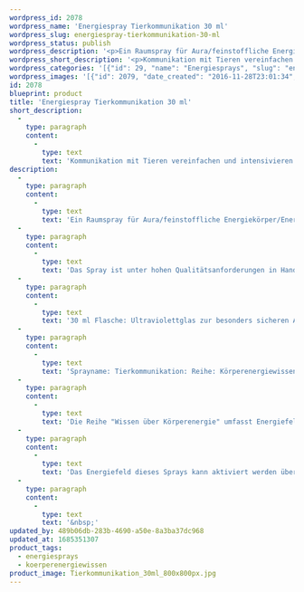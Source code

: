 ```yaml
---
wordpress_id: 2078
wordpress_name: 'Energiespray Tierkommunikation 30 ml'
wordpress_slug: energiespray-tierkommunikation-30-ml
wordpress_status: publish
wordpress_description: '<p>Ein Raumspray für Aura/feinstoffliche Energiekörper/Energiefelder. Impulse für Selbststeuerung mit einem aktivierbaren Schwingungsfeld zu: Kommunikation mit Tieren auf allen Ebenen, die individuell und mit dem Tier möglich sind. Nachrichten an Tiere aussenden und von ihnen empfangen. Verständnis entwickeln. Diese Spray ist Teil der Reihe "Kommunikation - Wissen über Körperenergie" (beachten Sie bitte unsere Anmerkungen weiter unten zur Reihe "Wissen über Körperenergien").</p><p>Das Spray ist unter hohen Qualitätsanforderungen in Handarbeit in Deutschland hergestellt aus mehrfach gereinigtem und energetisiertem Wasser (76%, konserviert mit 96%igem Weingeist (24%).</p><p>30 ml Flasche: Ultraviolettglas zur besonders sicheren Aufbewahrung mit hochwertigem, goldfarbenen Metallpumpzerstäuber mit Schutzkappe (Steigrohr: Kunststoff). Etikett: wasserfest, leicht energetisiert mit dem Informationsfeld des Airsprays. Auch als 100-ml-Sprayflasche erhältlich.</p><p>Sprayname: Tierkommunikation: Reihe: Körperenergiewissen</p><p>Die Reihe "Wissen über Körperenergie" umfasst Energiefelder in Bezug auf sämtliche Funktionen und Teilbereiche des menschlichen Körpers. Rechtlicher Hinweis: Es handelt sich bei diesen Bildern um Energiefelder mit Impulsen, um Wissen selbst zu entwickeln. Sie ersetzen nicht den Besuch bei einem Arzt etc. oder therapeutischer Anwendungen.  Für Praxisausstattung sowie die Anwendung für andere Personen etc. beraten wir Sie gerne.</p><p>Das Energiefeld dieses Sprays kann aktiviert werden über das bewusste Konzentrieren auf den für sich selbst erwünschten inneren Zustand an Wissen über Körperenergien. Es aktiviert sich jeweils der Teil des Sprayinformationsfeldes, der jeweils förderlich ist.</p><p><a href="https://my.feenbaum.de/anwendung-energiesprays/">Anwendungshinweise</a></p><p>&nbsp;</p>'
wordpress_short_description: '<p>Kommunikation mit Tieren vereinfachen und intensivieren</p>'
wordpress_categories: '[{"id": 29, "name": "Energiesprays", "slug": "energiesprays"}, {"id": 31, "name": "K\u00f6rperenergiewissen", "slug": "koerperenergiewissen"}]'
wordpress_images: '[{"id": 2079, "date_created": "2016-11-28T23:01:34", "date_created_gmt": "2016-11-28T21:01:34", "date_modified": "2016-11-28T23:01:34", "date_modified_gmt": "2016-11-28T21:01:34", "src": "https://my.feenbaum.de/wp-content/uploads/2016/11/Tierkommunikation_30ml_800x800px.jpg", "name": "tierkommunikation_30ml_800x800px", "alt": ""}]'
id: 2078
blueprint: product
title: 'Energiespray Tierkommunikation 30 ml'
short_description:
  -
    type: paragraph
    content:
      -
        type: text
        text: 'Kommunikation mit Tieren vereinfachen und intensivieren'
description:
  -
    type: paragraph
    content:
      -
        type: text
        text: 'Ein Raumspray für Aura/feinstoffliche Energiekörper/Energiefelder. Impulse für Selbststeuerung mit einem aktivierbaren Schwingungsfeld zu: Kommunikation mit Tieren auf allen Ebenen, die individuell und mit dem Tier möglich sind. Nachrichten an Tiere aussenden und von ihnen empfangen. Verständnis entwickeln. Diese Spray ist Teil der Reihe "Kommunikation - Wissen über Körperenergie" (beachten Sie bitte unsere Anmerkungen weiter unten zur Reihe "Wissen über Körperenergien").'
  -
    type: paragraph
    content:
      -
        type: text
        text: 'Das Spray ist unter hohen Qualitätsanforderungen in Handarbeit in Deutschland hergestellt aus mehrfach gereinigtem und energetisiertem Wasser (76%, konserviert mit 96%igem Weingeist (24%).'
  -
    type: paragraph
    content:
      -
        type: text
        text: '30 ml Flasche: Ultraviolettglas zur besonders sicheren Aufbewahrung mit hochwertigem, goldfarbenen Metallpumpzerstäuber mit Schutzkappe (Steigrohr: Kunststoff). Etikett: wasserfest, leicht energetisiert mit dem Informationsfeld des Airsprays. Auch als 100-ml-Sprayflasche erhältlich.'
  -
    type: paragraph
    content:
      -
        type: text
        text: 'Sprayname: Tierkommunikation: Reihe: Körperenergiewissen'
  -
    type: paragraph
    content:
      -
        type: text
        text: 'Die Reihe "Wissen über Körperenergie" umfasst Energiefelder in Bezug auf sämtliche Funktionen und Teilbereiche des menschlichen Körpers. Rechtlicher Hinweis: Es handelt sich bei diesen Bildern um Energiefelder mit Impulsen, um Wissen selbst zu entwickeln. Sie ersetzen nicht den Besuch bei einem Arzt etc. oder therapeutischer Anwendungen.  Für Praxisausstattung sowie die Anwendung für andere Personen etc. beraten wir Sie gerne.'
  -
    type: paragraph
    content:
      -
        type: text
        text: 'Das Energiefeld dieses Sprays kann aktiviert werden über das bewusste Konzentrieren auf den für sich selbst erwünschten inneren Zustand an Wissen über Körperenergien. Es aktiviert sich jeweils der Teil des Sprayinformationsfeldes, der jeweils förderlich ist.'
  -
    type: paragraph
    content:
      -
        type: text
        text: '&nbsp;'
updated_by: 489b06db-283b-4690-a50e-8a3ba37dc968
updated_at: 1685351307
product_tags:
  - energiesprays
  - koerperenergiewissen
product_image: Tierkommunikation_30ml_800x800px.jpg
---
```

